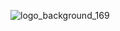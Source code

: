 ![logo_background_169](https://user-images.githubusercontent.com/66129931/171736846-ea6bc488-7073-4bec-972e-3d9568b32be8.png)
